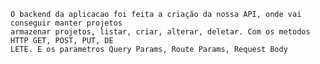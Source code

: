     O backend da aplicacao foi feita a criação da nossa API, onde vai conseguir manter projetos
    armazenar projetos, listar, criar, alterar, deletar. Com os metodos HTTP GET, POST, PUT, DE
    LETE. E os parametros Query Params, Route Params, Request Body
    
    

